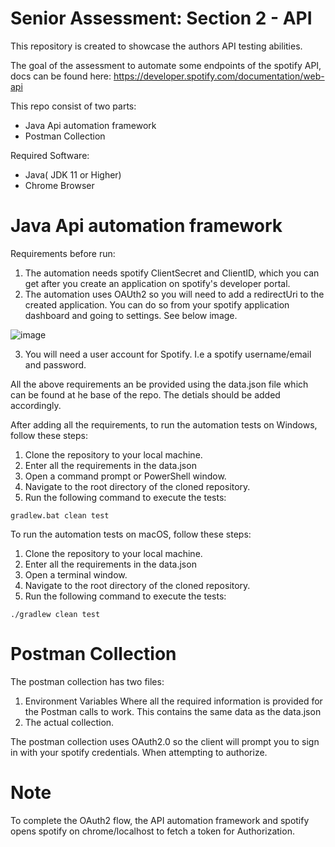 # Senior Assessment: Section 2 - API

This repository is created to showcase the authors API testing abilities.

The goal of the assessment to automate some endpoints of the spotify API, docs can be found here: 
https://developer.spotify.com/documentation/web-api

This repo consist of two parts:
 - Java Api automation framework
 - Postman Collection

Required Software:
 - Java( JDK 11 or Higher)
 - Chrome Browser
 
# Java Api automation framework

Requirements before run: 
1) The automation needs spotify ClientSecret and ClientID, which you can get after you create an application on spotify's developer portal.
2) The automation uses OAUth2 so you will need to add a redirectUri to the created application. You can do so from your spotify application dashboard
and going to settings. See below image. 

![image](https://github.com/RyanKruger1/senior-assesment-api/assets/44663422/d438953f-adbd-4402-8434-718653998122)

3) You will need a user account for Spotify. I.e a spotify username/email and password.

All the above requirements an be provided using the data.json file which can be found at he base of the repo. The detials should be added accordingly. 

After adding all the requirements, to run the automation tests on Windows, follow these steps:

1. Clone the repository to your local machine.
2. Enter all the requirements in the data.json
3. Open a command prompt or PowerShell window.
4. Navigate to the root directory of the cloned repository.
5. Run the following command to execute the tests:
```
gradlew.bat clean test
```
To run the automation tests on macOS, follow these steps:

1. Clone the repository to your local machine.
2. Enter all the requirements in the data.json
3. Open a terminal window.
4. Navigate to the root directory of the cloned repository.
5. Run the following command to execute the tests:
```
./gradlew clean test
```
# Postman Collection

The postman collection has two files:
1) Environment Variables
Where all the required information is provided for the Postman calls to work. This contains the same data as the data.json
2) The actual collection.

The postman collection uses OAuth2.0 so the client will prompt you to sign in with your spotify credentials. When attempting to authorize.

# Note
To complete the OAuth2 flow, the API automation framework and spotify opens spotify on chrome/localhost to fetch a token for Authorization.
